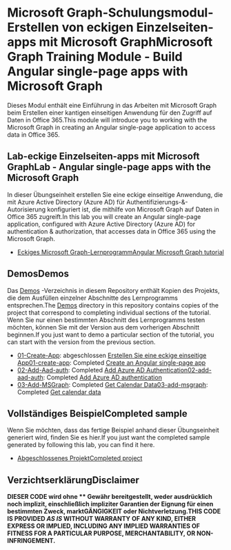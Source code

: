 # <a name="microsoft-graph-training-module---build-angular-single-page-apps-with-microsoft-graph"></a><span data-ttu-id="fd77d-101">Microsoft Graph-Schulungsmodul-Erstellen von eckigen Einzelseiten-apps mit Microsoft Graph</span><span class="sxs-lookup"><span data-stu-id="fd77d-101">Microsoft Graph Training Module - Build Angular single-page apps with Microsoft Graph</span></span>

<span data-ttu-id="fd77d-102">Dieses Modul enthält eine Einführung in das Arbeiten mit Microsoft Graph beim Erstellen einer kantigen einseitigen Anwendung für den Zugriff auf Daten in Office 365.</span><span class="sxs-lookup"><span data-stu-id="fd77d-102">This module will introduce you to working with the Microsoft Graph in creating an Angular single-page application to access data in Office 365.</span></span>

## <a name="lab---angular-single-page-apps-with-the-microsoft-graph"></a><span data-ttu-id="fd77d-103">Lab-eckige Einzelseiten-apps mit Microsoft Graph</span><span class="sxs-lookup"><span data-stu-id="fd77d-103">Lab - Angular single-page apps with the Microsoft Graph</span></span>

<span data-ttu-id="fd77d-104">In dieser Übungseinheit erstellen Sie eine eckige einseitige Anwendung, die mit Azure Active Directory (Azure AD) für Authentifizierungs-&-Autorisierung konfiguriert ist, die mithilfe von Microsoft Graph auf Daten in Office 365 zugreift.</span><span class="sxs-lookup"><span data-stu-id="fd77d-104">In this lab you will create an Angular single-page application, configured with Azure Active Directory (Azure AD) for authentication & authorization, that accesses data in Office 365 using the Microsoft Graph.</span></span>

- [<span data-ttu-id="fd77d-105">Eckiges Microsoft Graph-Lernprogramm</span><span class="sxs-lookup"><span data-stu-id="fd77d-105">Angular Microsoft Graph tutorial</span></span>](https://docs.microsoft.com/graph/tutorials/angular)

## <a name="demos"></a><span data-ttu-id="fd77d-106">Demos</span><span class="sxs-lookup"><span data-stu-id="fd77d-106">Demos</span></span>

<span data-ttu-id="fd77d-107">Das [Demos](demos) -Verzeichnis in diesem Repository enthält Kopien des Projekts, die dem Ausfüllen einzelner Abschnitte des Lernprogramms entsprechen.</span><span class="sxs-lookup"><span data-stu-id="fd77d-107">The [Demos](demos) directory in this repository contains copies of the project that correspond to completing individual sections of the tutorial.</span></span> <span data-ttu-id="fd77d-108">Wenn Sie nur einen bestimmten Abschnitt des Lernprogramms testen möchten, können Sie mit der Version aus dem vorherigen Abschnitt beginnen.</span><span class="sxs-lookup"><span data-stu-id="fd77d-108">If you just want to demo a particular section of the tutorial, you can start with the version from the previous section.</span></span>

- <span data-ttu-id="fd77d-109">[01-Create-App](demos/01-create-app): abgeschlossen [Erstellen Sie eine eckige einseitige App](https://docs.microsoft.com/graph/tutorials/angular?tutorial-step=1)</span><span class="sxs-lookup"><span data-stu-id="fd77d-109">[01-create-app](demos/01-create-app): Completed [Create an Angular single-page app](https://docs.microsoft.com/graph/tutorials/angular?tutorial-step=1)</span></span>
- <span data-ttu-id="fd77d-110">[02-Add-Aad-auth](demos/02-add-aad-auth): Completed [Add Azure AD Authentication](https://docs.microsoft.com/graph/tutorials/angular?tutorial-step=3)</span><span class="sxs-lookup"><span data-stu-id="fd77d-110">[02-add-aad-auth](demos/02-add-aad-auth): Completed [Add Azure AD authentication](https://docs.microsoft.com/graph/tutorials/angular?tutorial-step=3)</span></span>
- <span data-ttu-id="fd77d-111">[03-Add-MSGraph](demos/03-add-msgraph): Completed [Get Calendar Data](https://docs.microsoft.com/graph/tutorials/angular?tutorial-step=4)</span><span class="sxs-lookup"><span data-stu-id="fd77d-111">[03-add-msgraph](demos/03-add-msgraph): Completed [Get calendar data](https://docs.microsoft.com/graph/tutorials/angular?tutorial-step=4)</span></span>

## <a name="completed-sample"></a><span data-ttu-id="fd77d-112">Vollständiges Beispiel</span><span class="sxs-lookup"><span data-stu-id="fd77d-112">Completed sample</span></span>

<span data-ttu-id="fd77d-113">Wenn Sie möchten, dass das fertige Beispiel anhand dieser Übungseinheit generiert wird, finden Sie es hier.</span><span class="sxs-lookup"><span data-stu-id="fd77d-113">If you just want the completed sample generated by following this lab, you can find it here.</span></span>

- [<span data-ttu-id="fd77d-114">Abgeschlossenes Projekt</span><span class="sxs-lookup"><span data-stu-id="fd77d-114">Completed project</span></span>](demos/03-add-msgraph)

## <a name="disclaimer"></a><span data-ttu-id="fd77d-115">Verzichtserklärung</span><span class="sxs-lookup"><span data-stu-id="fd77d-115">Disclaimer</span></span>

<span data-ttu-id="fd77d-116">**DIESER CODE wird ohne \*\* Gewähr bereitgestellt, weder ausdrücklich noch implizit, einschließlich impliziter Garantien der Eignung für einen bestimmten Zweck, marktGÄNGIGKEIT oder Nichtverletzung.**</span><span class="sxs-lookup"><span data-stu-id="fd77d-116">**THIS CODE IS PROVIDED *AS IS* WITHOUT WARRANTY OF ANY KIND, EITHER EXPRESS OR IMPLIED, INCLUDING ANY IMPLIED WARRANTIES OF FITNESS FOR A PARTICULAR PURPOSE, MERCHANTABILITY, OR NON-INFRINGEMENT.**</span></span>